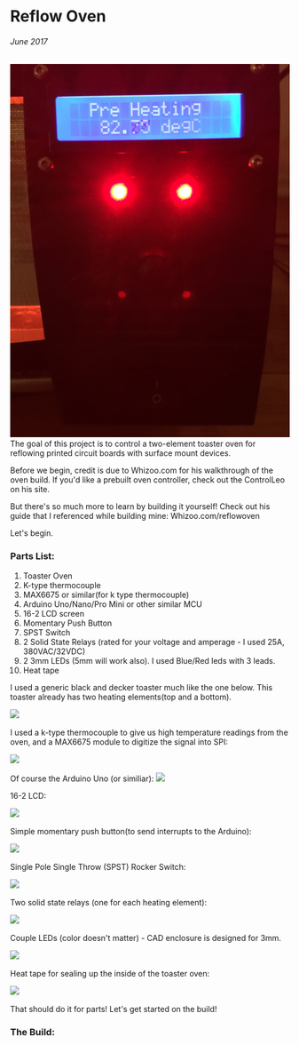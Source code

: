 # Reflow Oven
###### June 2017

[//]: # (Image References)

[image1]: ./images/16_2_LCD.jpg
[image2]: ./images/relay_wiring.jpg
[image3]: ./images/arduino_wiring.jpg
[image4]: ./images/bloom_faceplate.jpg
[image5]: ./images/Kester_EP256_Reflow_Profile.png
[image6]: ./images/preheating.jpg
[image7]: ./images/CircuitBoard.jpg
[image8]: ./images/schematic.png
[image9]: ./images/uno_front_2.jpg

![alt text][image6]
The goal of this project is to control a two-element toaster oven for reflowing printed circuit boards with surface mount devices.

Before we begin, credit is due to Whizoo.com for his walkthrough of the oven build. If you'd like a prebuilt oven controller, check out the ControlLeo on his site. 

But there's so much more to learn by building it yourself! Check out his guide that I referenced while building mine: Whizoo.com/reflowoven

Let's begin.
### Parts List:
1. Toaster Oven
2. K-type thermocouple
3. MAX6675 or similar(for k type thermocouple)
4. Arduino Uno/Nano/Pro Mini or other similar MCU
5. 16-2 LCD screen
6. Momentary Push Button
7. SPST Switch
8. 2 Solid State Relays (rated for your voltage and amperage - I used 25A, 380VAC/32VDC)
9. 2 3mm LEDs (5mm will work also). I used Blue/Red leds with 3 leads.
10. Heat tape

I used a generic black and decker toaster much like the one below. This toaster already has two heating elements(top and a bottom).



![](http://www.whizoo.com/i/c/l/b02.jpg)



I used a k-type thermocouple to give us high temperature readings from the oven, and a MAX6675 module to digitize the signal into SPI:

![](https://images-na.ssl-images-amazon.com/images/I/61lwhdlVPcL._SL1010_.jpg)

Of course the Arduino Uno (or similiar):
![](https://store-cdn.arduino.cc/uni/catalog/product/cache/1/image/1800x/ea1ef423b933d797cfca49bc5855eef6/A/0/A000066_front_2.jpg)

16-2 LCD:

![](https://cdn.shopify.com/s/files/1/0174/1800/products/5V_LCD_2_of_3_1024x1024.JPG?v=1427991643)



Simple momentary push button(to send interrupts to the Arduino):

![](https://images-na.ssl-images-amazon.com/images/I/61gFHrMfplL._SY355_.jpg)

Single Pole Single Throw (SPST) Rocker Switch:

![](https://cdn.sparkfun.com//assets/parts/1/8/4/7/08837-03-L.jpg)


Two solid state relays (one for each heating element):

![](https://images-na.ssl-images-amazon.com/images/I/615ijSjUgPL._SL1100_.jpg)

Couple LEDs (color doesn't matter) -  CAD enclosure is designed for 3mm.

![](http://unitednuclear.com/images/ledir.jpg)


Heat tape for sealing up the inside of the toaster oven:

![](https://images-na.ssl-images-amazon.com/images/I/51at3Wkm%2BGL._SL1006_.jpg)


That should do it for parts! Let's get started on the build!
### 
### 

### The Build:
